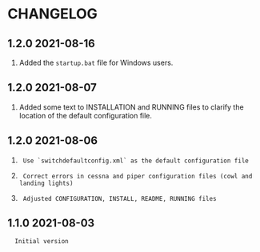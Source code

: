 # CHANGELOG

## 1.2.0 2021-08-16

1.	Added the `startup.bat` file for Windows users.

## 1.2.0 2021-08-07

1.	Added some text to INSTALLATION and RUNNING files to clarify the location of the default configuration file.

## 1.2.0 2021-08-06 

1.      Use `switchdefaultconfig.xml` as the default configuration file
2.      Correct errors in cessna and piper configuration files (cowl and landing lights)
3.      Adjusted CONFIGURATION, INSTALL, README, RUNNING files


## 1.1.0 2021-08-03
      Initial version
